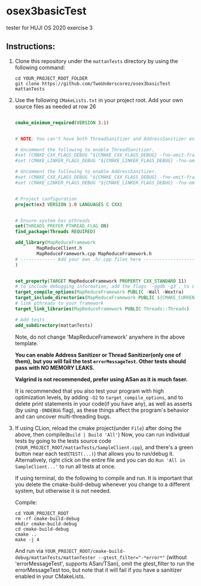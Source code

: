 # osex3basicTest

tester for HUJI OS 2020 exercise 3

## Instructions:

1. Clone this repository under the `mattanTests` directory by using the following command:

   ```shell
   cd YOUR_PROJECT_ROOT_FOLDER
   git clone https://github.com/TwoUnderscorez/osex3basicTest mattanTests
   ```
2. Use the following `CMakeLists.txt` in your project root. Add your own source files as needed at row 26

   ```cmake

   cmake_minimum_required(VERSION 3.1)


   # NOTE: You can't have both ThreadSanitizer and AddressSanitizer enabled at the same time.

   # Uncomment the following to enable ThreadSanitizer.
   #set (CMAKE_CXX_FLAGS_DEBUG "${CMAKE_CXX_FLAGS_DEBUG} -fno-omit-frame-pointer -fsanitize=thread")
   #set (CMAKE_LINKER_FLAGS_DEBUG "${CMAKE_LINKER_FLAGS_DEBUG} -fno-omit-frame-pointer -fsanitize=thread")

   # Uncomment the following to enable AddressSanitizer.
   #set (CMAKE_CXX_FLAGS_DEBUG "${CMAKE_CXX_FLAGS_DEBUG} -fno-omit-frame-pointer -fsanitize=address")
   #set (CMAKE_LINKER_FLAGS_DEBUG "${CMAKE_LINKER_FLAGS_DEBUG} -fno-omit-frame-pointer -fsanitize=address")


   # Project configuration
   project(ex3 VERSION 1.0 LANGUAGES C CXX)


   # Ensure system has pthreads
   set(THREADS_PREFER_PTHREAD_FLAG ON)
   find_package(Threads REQUIRED)

   add_library(MapReduceFramework
           MapReduceClient.h
           MapReduceFramework.cpp MapReduceFramework.h
   # ------------- Add your own .h/.cpp files here -------------------
   )


   set_property(TARGET MapReduceFramework PROPERTY CXX_STANDARD 11)
   # to include debugging information, add the flags `-ggdb -g3`, to compile and optimized build add `-O3`
   target_compile_options(MapReduceFramework PUBLIC -Wall -Wextra)
   target_include_directories(MapReduceFramework PUBLIC ${CMAKE_CURRENT_SOURCE_DIR})
   # link pthreads to your framework
   target_link_libraries(MapReduceFramework PUBLIC Threads::Threads)

   # Add tests
   add_subdirectory(mattanTests)


   ```
   Note, do not change 'MapReduceFramework' anywhere in the above template.

   **You can enable Address Sanitizer or Thread Sanitizer(only one of them), but you will
   fail the test `errorMessageTest`. Other tests should pass with NO MEMORY LEAKS.**

   **Valgrind is not recommended, prefer using ASan as it is much faser.**

   It is recommended that you also test your program with high optimization levels, by adding `-O2` to `target_compile_options`,
   and to delete print statements in your code(if you have any), as well as asserts (by using `-DNDEBUG` flag), as these things affect the program's
   behavior and can uncover multi-threading bugs.
3. If using CLion, reload the cmake project(under `File`) after doing the above, then compile(`Build | Build 'All'`)
   Now, you can run individual tests by going to the tests source code (`YOUR_PROJECT_ROOT/mattanTests/SampleClient.cpp`), and there's a green button
   near each test(`TEST(...)`) that allows you to run/debug it.
   Alternatively, right click on the entire file and you can do `Run 'All in SampleClient...'` to run all tests at once.

   If using terminal, do the following to compile and run. It is important
   that you delete the cmake-build-debug whenever you change to a different system, but otherwise
   it is not needed.

   Compile:

   ```shell
   cd YOUR_PROJECT_ROOT
   rm -rf cmake-build-debug
   mkdir cmake-build-debug
   cd cmake-build-debug
   cmake ..
   make -j 4
   ```
   And run via `YOUR_PROJECT_ROOT/cmake-build-debug/mattanTests/mattanTester --gtest_filter="-*error*"` (without 'errorMessageTest',
   supports ASan/TSan), omit the gtest_filter to run the errorMessageTest too, but note that it will fail if you have a sanitizer enabled
   in your CMakeLists.
